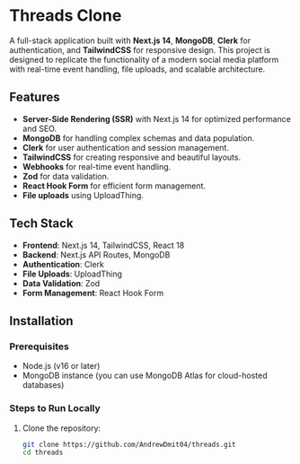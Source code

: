 # Threads Clone

A full-stack application built with **Next.js 14**, **MongoDB**, **Clerk** for authentication, and **TailwindCSS** for responsive design. This project is designed to replicate the functionality of a modern social media platform with real-time event handling, file uploads, and scalable architecture.

## Features

- **Server-Side Rendering (SSR)** with Next.js 14 for optimized performance and SEO.
- **MongoDB** for handling complex schemas and data population.
- **Clerk** for user authentication and session management.
- **TailwindCSS** for creating responsive and beautiful layouts.
- **Webhooks** for real-time event handling.
- **Zod** for data validation.
- **React Hook Form** for efficient form management.
- **File uploads** using UploadThing.

## Tech Stack

- **Frontend**: Next.js 14, TailwindCSS, React 18
- **Backend**: Next.js API Routes, MongoDB
- **Authentication**: Clerk
- **File Uploads**: UploadThing
- **Data Validation**: Zod
- **Form Management**: React Hook Form

## Installation

### Prerequisites

- Node.js (v16 or later)
- MongoDB instance (you can use MongoDB Atlas for cloud-hosted databases)

### Steps to Run Locally

1. Clone the repository:
   ```bash
   git clone https://github.com/AndrewDmit04/threads.git
   cd threads
